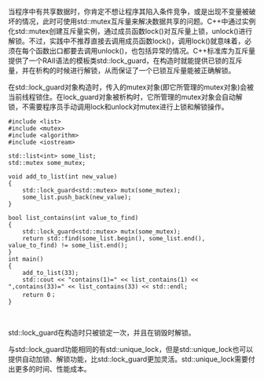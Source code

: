 当程序中有共享数据时，你肯定不想让程序其陷入条件竞争，或是出现不变量被破坏的情况，此时可使用std::mutex互斥量来解决数据共享的问题。C++中通过实例化std::mutex创建互斥量实例，通过成员函数lock()对互斥量上锁，unlock()进行解锁。不过，实践中不推荐直接去调用成员函数lock()，调用lock()就意味着，必须在每个函数出口都要去调用unlock()，也包括异常的情况。C++标准库为互斥量提供了一个RAII语法的模板类std::lock_guard，在构造时就能提供已锁的互斥量，并在析构的时候进行解锁，从而保证了一个已锁互斥量能被正确解锁。

在std::lock_guard对象构造时，传入的mutex对象(即它所管理的mutex对象)会被当前线程锁住。在lock_guard对象被析构时，它所管理的mutex对象会自动解锁，不需要程序员手动调用lock和unlock对mutex进行上锁和解锁操作。

    #include <list>
    #include <mutex>
    #include <algorithm>
    #include <iostream>
     
    std::list<int> some_list;
    std::mutex some_mutex;
     
    void add_to_list(int new_value)
    {
        std::lock_guard<std::mutex> mutx(some_mutex);
        some_list.push_back(new_value);
    }
     
    bool list_contains(int value_to_find)
    {
        std::lock_guard<std::mutex> mutx(some_mutex);
        return std::find(some_list.begin(), some_list.end(), value_to_find) != some_list.end();
    }
    int main()
    {
        add_to_list(33);
        std::cout << "contains(1)=" << list_contains(1) << ",contains(33)=" << list_contains(33) << std::endl;
        return 0；
    }
    


​    

std::lock_guard在构造时只被锁定一次，并且在销毁时解锁。

与std::lock_guard功能相同的有std::unique_lock，但是std::unique_lock也可以提供自动加锁、解锁功能，比std::lock_guard更加灵活。std::unique_lock需要付出更多的时间、性能成本。


